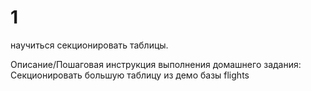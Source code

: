 # 1

научиться секционировать таблицы.

Описание/Пошаговая инструкция выполнения домашнего задания:
Секционировать большую таблицу из демо базы flights


<pre>

</pre>


